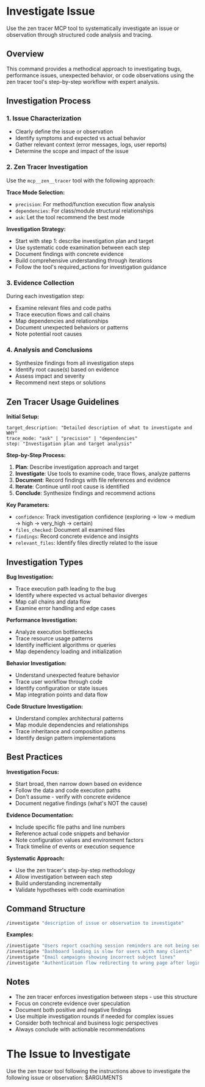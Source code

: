 # Investigate Issue

Use the zen tracer MCP tool to systematically investigate an issue or observation through structured code analysis and tracing.

## Overview

This command provides a methodical approach to investigating bugs, performance issues, unexpected behavior, or code observations using the zen tracer tool's step-by-step workflow with expert analysis.

## Investigation Process

### 1. Issue Characterization
- Clearly define the issue or observation
- Identify symptoms and expected vs actual behavior
- Gather relevant context (error messages, logs, user reports)
- Determine the scope and impact of the issue

### 2. Zen Tracer Investigation
Use the `mcp__zen__tracer` tool with the following approach:

**Trace Mode Selection:**
- `precision`: For method/function execution flow analysis
- `dependencies`: For class/module structural relationships
- `ask`: Let the tool recommend the best mode

**Investigation Strategy:**
- Start with step 1: describe investigation plan and target
- Use systematic code examination between each step
- Document findings with concrete evidence
- Build comprehensive understanding through iterations
- Follow the tool's required_actions for investigation guidance

### 3. Evidence Collection
During each investigation step:
- Examine relevant files and code paths
- Trace execution flows and call chains
- Map dependencies and relationships
- Document unexpected behaviors or patterns
- Note potential root causes

### 4. Analysis and Conclusions
- Synthesize findings from all investigation steps
- Identify root cause(s) based on evidence
- Assess impact and severity
- Recommend next steps or solutions

## Zen Tracer Usage Guidelines

**Initial Setup:**
```
target_description: "Detailed description of what to investigate and WHY"
trace_mode: "ask" | "precision" | "dependencies"
step: "Investigation plan and target analysis"
```

**Step-by-Step Process:**
1. **Plan**: Describe investigation approach and target
2. **Investigate**: Use tools to examine code, trace flows, analyze patterns
3. **Document**: Record findings with file references and evidence
4. **Iterate**: Continue until root cause is identified
5. **Conclude**: Synthesize findings and recommend actions

**Key Parameters:**
- `confidence`: Track investigation confidence (exploring → low → medium → high → very_high → certain)
- `files_checked`: Document all examined files
- `findings`: Record concrete evidence and insights
- `relevant_files`: Identify files directly related to the issue

## Investigation Types

**Bug Investigation:**
- Trace execution path leading to the bug
- Identify where expected vs actual behavior diverges
- Map call chains and data flow
- Examine error handling and edge cases

**Performance Investigation:**
- Analyze execution bottlenecks
- Trace resource usage patterns
- Identify inefficient algorithms or queries
- Map dependency loading and initialization

**Behavior Investigation:**
- Understand unexpected feature behavior
- Trace user workflow through code
- Identify configuration or state issues
- Map integration points and data flow

**Code Structure Investigation:**
- Understand complex architectural patterns
- Map module dependencies and relationships
- Trace inheritance and composition patterns
- Identify design pattern implementations

## Best Practices

**Investigation Focus:**
- Start broad, then narrow down based on evidence
- Follow the data and code execution paths
- Don't assume - verify with concrete evidence
- Document negative findings (what's NOT the cause)

**Evidence Documentation:**
- Include specific file paths and line numbers
- Reference actual code snippets and behavior
- Note configuration values and environment factors
- Track timeline of events or execution sequence

**Systematic Approach:**
- Use the zen tracer's step-by-step methodology
- Allow investigation between each step
- Build understanding incrementally
- Validate hypotheses with code examination

## Command Structure

```bash
/investigate "description of issue or observation to investigate"
```

**Examples:**
```bash
/investigate "Users report coaching session reminders are not being sent"
/investigate "Dashboard loading is slow for users with many clients"
/investigate "Email campaigns showing incorrect subject lines"
/investigate "Authentication flow redirecting to wrong page after login"
```

## Notes

- The zen tracer enforces investigation between steps - use this structure
- Focus on concrete evidence over speculation
- Document both positive and negative findings
- Use multiple investigation rounds if needed for complex issues
- Consider both technical and business logic perspectives
- Always conclude with actionable recommendations

# The Issue to Investigate
Use the zen tracer tool following the instructions above to investigate the following issue or observation:
$ARGUMENTS